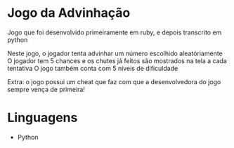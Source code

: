 # Jogo da Advinhação
Jogo que foi desenvolvido primeiramente em ruby, e depois transcrito em python

Neste jogo, o jogador tenta advinhar um número escolhido aleatóriamente
O jogador tem 5 chances e os chutes já feitos são mostrados na tela a cada tentativa
O jogo também conta com 5 níveis de dificuldade

Extra: o jogo possui um cheat que faz com que a desenvolvedora do jogo sempre vença de primeira!
#

# Linguagens

- Python
